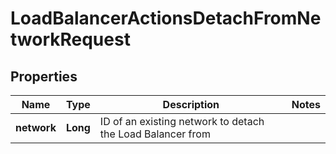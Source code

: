 

# LoadBalancerActionsDetachFromNetworkRequest


## Properties

| Name | Type | Description | Notes |
|------------ | ------------- | ------------- | -------------|
|**network** | **Long** | ID of an existing network to detach the Load Balancer from |  |



